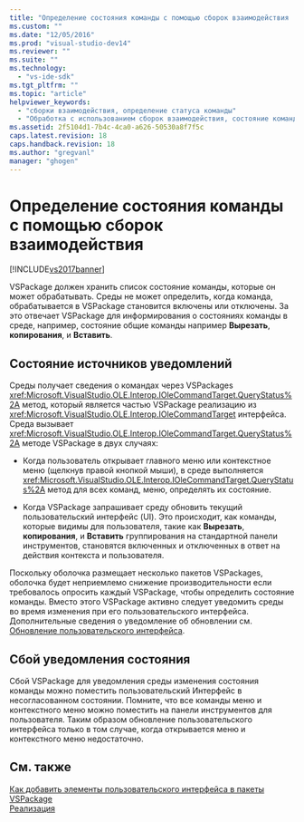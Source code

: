 ```yaml
---
title: "Определение состояния команды с помощью сборок взаимодействия | Microsoft Docs"
ms.custom: ""
ms.date: "12/05/2016"
ms.prod: "visual-studio-dev14"
ms.reviewer: ""
ms.suite: ""
ms.technology: 
  - "vs-ide-sdk"
ms.tgt_pltfrm: ""
ms.topic: "article"
helpviewer_keywords: 
  - "сборки взаимодействия, определение статуса команды"
  - "Обработка с использованием сборок взаимодействия, состояние команд"
ms.assetid: 2f5104d1-7b4c-4ca0-a626-50530a8f7f5c
caps.latest.revision: 18
caps.handback.revision: 18
ms.author: "gregvanl"
manager: "ghogen"
---
```

# Определение состояния команды с помощью сборок взаимодействия
[!INCLUDE[vs2017banner](../../code-quality/includes/vs2017banner.md)]

VSPackage должен хранить список состояние команды, которые он может обрабатывать. Среды не может определить, когда команда, обрабатывается в VSPackage становится включены или отключены. За это отвечает VSPackage для информирования о состояниях команды в среде, например, состояние общие команды например **Вырезать**, **копирования**, и **Вставить**.  
  
## Состояние источников уведомлений  
 Среды получает сведения о командах через VSPackages <xref:Microsoft.VisualStudio.OLE.Interop.IOleCommandTarget.QueryStatus%2A> метод, который является частью VSPackage реализацию из <xref:Microsoft.VisualStudio.OLE.Interop.IOleCommandTarget> интерфейса. Среда вызывает <xref:Microsoft.VisualStudio.OLE.Interop.IOleCommandTarget.QueryStatus%2A> методе VSPackage в двух случаях:  
  
-   Когда пользователь открывает главного меню или контекстное меню \(щелкнув правой кнопкой мыши\), в среде выполняется <xref:Microsoft.VisualStudio.OLE.Interop.IOleCommandTarget.QueryStatus%2A> метод для всех команд, меню, определять их состояние.  
  
-   Когда VSPackage запрашивает среду обновить текущий пользовательский интерфейс \(UI\). Это происходит, как команды, которые видимы для пользователя, такие как **Вырезать**, **копирования**, и **Вставить** группирования на стандартной панели инструментов, становятся включенных и отключенных в ответ на действия контекста и пользователя.  
  
 Поскольку оболочка размещает несколько пакетов VSPackages, оболочка будет неприемлемо снижение производительности если требовалось опросить каждый VSPackage, чтобы определить состояние команды. Вместо этого VSPackage активно следует уведомить среды во время изменения при его пользовательского интерфейса. Дополнительные сведения о уведомление об обновлении см. [Обновление пользовательского интерфейса](../../extensibility/updating-the-user-interface.md).  
  
## Сбой уведомления состояния  
 Сбой VSPackage для уведомления среды изменения состояния команды можно поместить пользовательский Интерфейс в несогласованном состоянии. Помните, что все команды меню и контекстного меню можно поместить на панели инструментов для пользователя. Таким образом обновление пользовательского интерфейса только в том случае, когда открывается меню и контекстного меню недостаточно.  
  
## См. также  
 [Как добавить элементы пользовательского интерфейса в пакеты VSPackage](../../extensibility/internals/how-vspackages-add-user-interface-elements.md)   
 [Реализация](../../extensibility/internals/command-implementation.md)